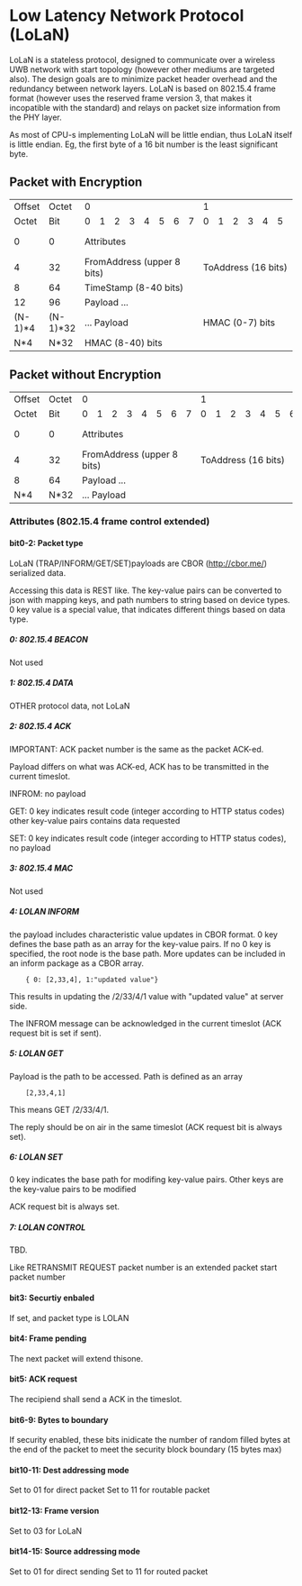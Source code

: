 #  Low Latency Network Protocol (LoLaN)

LoLaN is a stateless protocol, designed to communicate over a wireless UWB network with start topology (however other mediums are targeted also). The design goals are to minimize packet header overhead and the redundancy between network layers.
LoLaN is based on 802.15.4 frame format (however uses the reserved frame version 3, that makes it incopatible with the standard) and relays on packet size information from the PHY layer.

As most of CPU-s implementing LoLaN will be little endian, thus LoLaN itself is little endian. Eg, the first byte of a 16 bit number is the least significant byte.

## Packet with Encryption

<table>
  <tr>
    <td>Offset</td>
    <td>Octet</td>
    <td colspan="8">0</td>
    <td colspan="8">1</td>
    <td colspan="8">2</td>
    <td colspan="8">3</td>
  </tr>
  <tr>
    <td>Octet</td>
    <td>Bit</td>
    <td>0</td><td>1</td><td>2</td><td>3</td><td>4</td><td>5</td><td>6</td><td>7</td>
    <td>0</td><td>1</td><td>2</td><td>3</td><td>4</td><td>5</td><td>6</td><td>7</td>
    <td>0</td><td>1</td><td>2</td><td>3</td><td>4</td><td>5</td><td>6</td><td>7</td>
    <td>0</td><td>1</td><td>2</td><td>3</td><td>4</td><td>5</td><td>6</td><td>7</td>
  </tr>
  <tr>
    <td>0</td>
    <td>0</td>
    <td colspan="16">Attributes</td>
    <td colspan="8">Packet counter (8 bits)</td>
    <td colspan="8">FromAddress (lower 8 bits)</td>
  </tr>
  <tr>
    <td>4</td>
    <td>32</td>
    <td colspan="8">FromAddress (upper 8 bits)</td>
    <td colspan="16">ToAddress (16 bits)</td>
    <td colspan="8">TimeStamp (0-8 bits)</td>
  </tr>
  <tr>
    <td>8</td>
    <td>64</td>
    <td colspan="32">TimeStamp (8-40 bits)</td>
  </tr>
  <tr>
    <td>12</td>
    <td>96</td>
    <td colspan="32">Payload ...</td>
  </tr>
  <tr>
    <td>(N-1)*4</td>
    <td>(N-1)*32</td>
    <td colspan="8">... Payload</td>
    <td colspan="16">HMAC (0-7) bits</td>
  </tr>
  <tr>
    <td>N*4</td>
    <td>N*32</td>
    <td colspan="32">HMAC (8-40) bits</td>
  </tr>
</table>


## Packet without Encryption

<table>
  <tr>
    <td>Offset</td>
    <td>Octet</td>
    <td colspan="8">0</td>
    <td colspan="8">1</td>
    <td colspan="8">2</td>
    <td colspan="8">3</td>
  </tr>
  <tr>
    <td>Octet</td>
    <td>Bit</td>
    <td>0</td><td>1</td><td>2</td><td>3</td><td>4</td><td>5</td><td>6</td><td>7</td>
    <td>0</td><td>1</td><td>2</td><td>3</td><td>4</td><td>5</td><td>6</td><td>7</td>
    <td>0</td><td>1</td><td>2</td><td>3</td><td>4</td><td>5</td><td>6</td><td>7</td>
    <td>0</td><td>1</td><td>2</td><td>3</td><td>4</td><td>5</td><td>6</td><td>7</td>
  </tr>
  <tr>
    <td>0</td>
    <td>0</td>
    <td colspan="16">Attributes</td>
    <td colspan="8">Packet counter (8 bits)</td>
    <td colspan="8">FromAddress (lower 8 bits)</td>
  </tr>
  <tr>
    <td>4</td>
    <td>32</td>
		<td colspan="8">FromAddress (upper 8 bits)</td>
    <td colspan="16">ToAddress (16 bits)</td>
    <td colspan="8">Payload</td>
  </tr>
  <tr>
    <td>8</td>
    <td>64</td>
    <td colspan="32">Payload ...</td>
  </tr>
  <tr>
    <td>N*4</td>
    <td>N*32</td>
    <td colspan="16">... Payload</td>
    <td colspan="16">CRC16</td>
  </tr>
</table>

### Attributes (802.15.4 frame control extended)


#### __bit0-2__:  Packet type

LoLaN (TRAP/INFORM/GET/SET)payloads are CBOR (http://cbor.me/) serialized data.

Accessing this data is REST like.
The key-value pairs can be converted to json with mapping keys, and path numbers to string based on device types.
0 key value is a special value, that indicates different things based on data type.

##### 0: 802.15.4 BEACON

Not used

##### 1: 802.15.4 DATA

OTHER protocol data, not LoLaN

##### 2: 802.15.4 ACK

IMPORTANT: ACK packet number is the same as the packet ACK-ed.

Payload differs on what was ACK-ed, ACK has to be transmitted in the current timeslot.

INFROM: no payload

GET: 0 key indicates result code (integer according to HTTP status codes) other key-value pairs contains data requested

SET: 0 key indicates result code (integer according to HTTP status codes), no payload

##### 3: 802.15.4 MAC

Not used

##### 4: LOLAN INFORM
the payload includes characteristic value updates in CBOR format.
0 key defines the base path as an array for the key-value pairs. If no 0 key is specified, the root node is the base path. More updates can be included in an inform package as a CBOR array.

```language-json
	{ 0: [2,33,4], 1:"updated value"}
```

This results in updating the /2/33/4/1 value with "updated value" at server side. 

The INFROM message can be acknowledged in the current timeslot (ACK request bit is set if sent).

##### 5: LOLAN GET

Payload is the path to be accessed. Path is defined as an array

```language-json
	[2,33,4,1]
```

This means GET /2/33/4/1.

The reply should be on air in the same timeslot (ACK request bit is always set).

##### 6: LOLAN SET

0 key indicates the base path for modifing key-value pairs.
Other keys are the key-value pairs to be modified 

ACK request bit is always set.

##### 7: LOLAN CONTROL

TBD.

Like RETRANSMIT REQUEST packet number is an extended packet start packet number


#### __bit3__:  Securtiy enbaled

If set, and packet type is LOLAN

#### __bit4__:  Frame pending

The next packet will extend thisone.

#### __bit5__:  ACK request

The recipiend shall send a ACK in the timeslot.

#### __bit6-9__:  Bytes to boundary

If security enabled, these bits inidicate the number of random filled bytes at the end of the packet to meet the security block boundary (15 bytes max)

#### __bit10-11__:  Dest addressing mode

Set to 01 for direct packet
Set to 11 for routable packet

#### __bit12-13__:  Frame version

Set to 03 for LoLaN

#### __bit14-15__:  Source addressing mode

Set to 01 for direct sending
Set to 11 for routed packet
